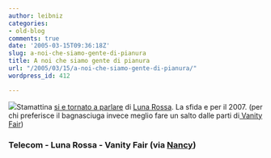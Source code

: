 ```yaml
---
author: leibniz
categories:
- old-blog
comments: true
date: '2005-03-15T09:36:18Z'
slug: a-noi-che-siamo-gente-di-pianura
title: A noi che siamo gente di pianura
url: "/2005/03/15/a-noi-che-siamo-gente-di-pianura/"
wordpress_id: 412

---
```

![](http://www.my-tv.it/external/lunarossa/images/logo_yci.gif)Stamattina [si e tornato a parlare](http://www.telecomitalia.it/cgi-bin/tiportale/TIPortale/ep/browse.do?channelId=-10061&LANG=IT&channelPage=%2Fep%2FTImedia%2FTIconferenze_stampa.jsp&tabId=3&pageTypeId=-8663#) di [Luna Rossa](http://www.lunarossachallenge.com/landing.asp). La sfida e per il 2007. (per chi preferisce il bagnasciuga invece meglio fare un salto dalle parti di[ Vanity Fair](http://www.vanityfair.com/features/outtakes/050307feou))




### Telecom - Luna Rossa - Vanity Fair (via [Nancy](http://nancyreimond.blogspot.com/))
